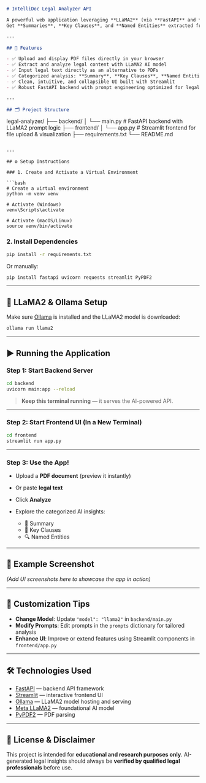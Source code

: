 ```markdown
# IntelliDoc Legal Analyzer API

A powerful web application leveraging **LLaMA2** (via **FastAPI** and **Ollama**) to analyze legal documents (PDF or text).  
Get **Summaries**, **Key Clauses**, and **Named Entities** extracted from your documents with **AI-powered NLP**.

---

## 🚀 Features

- ✅ Upload and display PDF files directly in your browser  
- ✅ Extract and analyze legal content with LLaMA2 AI model  
- ✅ Input legal text directly as an alternative to PDFs  
- ✅ Categorized analysis: **Summary**, **Key Clauses**, **Named Entities**  
- ✅ Clean, intuitive, and collapsible UI built with Streamlit  
- ✅ Robust FastAPI backend with prompt engineering optimized for legal context  

---

## 🗂️ Project Structure

```

legal-analyzer/
├── backend/
│   └── main.py         # FastAPI backend with LLaMA2 prompt logic
├── frontend/
│   └── app.py          # Streamlit frontend for file upload & visualization
├── requirements.txt
└── README.md

````

---

## ⚙️ Setup Instructions

### 1. Create and Activate a Virtual Environment

```bash
# Create a virtual environment
python -m venv venv

# Activate (Windows)
venv\Scripts\activate

# Activate (macOS/Linux)
source venv/bin/activate
````

### 2. Install Dependencies

```bash
pip install -r requirements.txt
```

Or manually:

```bash
pip install fastapi uvicorn requests streamlit PyPDF2
```

---

## 🧠 LLaMA2 & Ollama Setup

Make sure [Ollama](https://ollama.com) is installed and the LLaMA2 model is downloaded:

```bash
ollama run llama2
```

---

## ▶️ Running the Application

### Step 1: Start Backend Server

```bash
cd backend
uvicorn main:app --reload
```

> **Keep this terminal running** — it serves the AI-powered API.

---

### Step 2: Start Frontend UI (In a New Terminal)

```bash
cd frontend
streamlit run app.py
```

---

### Step 3: Use the App!

* Upload a **PDF document** (preview it instantly)
* Or paste **legal text**
* Click **Analyze**
* Explore the categorized AI insights:

  * 📄 Summary
  * 📌 Key Clauses
  * 🔍 Named Entities

---

## 🧪 Example Screenshot

*(Add UI screenshots here to showcase the app in action)*

---

## 🔧 Customization Tips

* **Change Model**: Update `"model": "llama2"` in `backend/main.py`
* **Modify Prompts**: Edit prompts in the `prompts` dictionary for tailored analysis
* **Enhance UI**: Improve or extend features using Streamlit components in `frontend/app.py`

---

## 🛠 Technologies Used

* [FastAPI](https://fastapi.tiangolo.com/) — backend API framework
* [Streamlit](https://streamlit.io/) — interactive frontend UI
* [Ollama](https://ollama.com/) — LLaMA2 model hosting and serving
* [Meta LLaMA2](https://ai.meta.com/llama/) — foundational AI model
* [PyPDF2](https://pypi.org/project/PyPDF2/) — PDF parsing

---

## 📜 License & Disclaimer

This project is intended for **educational and research purposes only**.
AI-generated legal insights should always be **verified by qualified legal professionals** before use.

---
